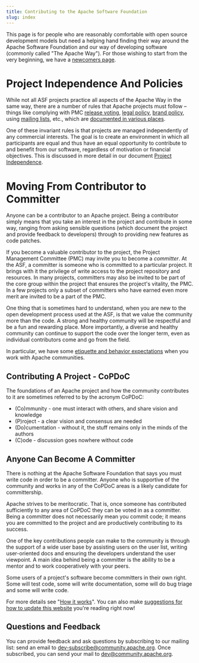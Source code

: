 ```yaml
---
title: Contributing to the Apache Software Foundation
slug: index
---
```


This page is for people who are reasonably 
comfortable with open source development models but need a helping hand finding 
their way around the Apache Software Foundation and our way of developing software
(commonly called "The Apache Way"). For those wishing to start from
the very beginning, we have a [newcomers page][1].

# Project Independence And Policies

While not all ASF projects practice all aspects of the Apache Way in the same way, there are a number of rules that Apache 
projects must follow – things like complying with PMC 
[release voting][2], [legal policy][3], [brand policy][4], 
using [mailing lists][5], etc., which are [documented in various places][6]. 

One of these invariant rules is that projects are managed
independently of any commercial interests. The goal is to create an
environment in which all participants are equal and thus have an equal
opportunity to contribute to and benefit from our software, regardless
of motivation or financial objectives. This is discussed in more detail
in our document [Project Independence][7].

# Moving From Contributor to Committer

Anyone can be a contributor to an Apache project. Being a contributor simply means
that you take an interest in the project and contribute in some way, ranging from asking
sensible questions (which document the project and provide feedback to developers)
through to providing new features as code patches.

If you become a valuable contributor to the project, the Project Management Committee (PMC) may invite you to become
a _committer_. At the ASF, a committer is someone who is
committed to a particular project. It brings with it the privilege of write access to
the project repository and resources. In many projects, committers may also be invited 
to be part of the core group within the project that ensures the project's vitality, the PMC. 
In a few projects only a subset of committers who have earned even more merit are invited to be a part of the PMC.

One thing that is sometimes hard to understand, when you are new to the open 
development process used at the ASF, is that we value the community more than 
the code. A strong and healthy community will be respectful and be a fun and 
rewarding place. More importantly, a diverse and healthy community can 
continue to support the code over the longer term, even as individual 
contributors come and go from the field.

In particular, we have some [etiquette and behavior expectations][8] when 
you work with Apache communities.

## Contributing A Project - CoPDoC

The foundations of an Apache project and how the community contributes to it are 
sometimes referred to by the acronym CoPDoC:

  - (Co)mmunity - one must interact with others, and share vision and knowledge
  - (P)roject - a clear vision and consensus are needed
  - (Do)cumentation - without it, the stuff remains only in the minds of the authors
  - (C)ode - discussion goes nowhere without code

## Anyone Can Become A Committer

There is nothing at the Apache Software Foundation that says you must write code 
in order to be a committer. Anyone who is supportive of the community and works 
in any of the CoPDoC areas is a likely candidate for committership.

Apache strives to be meritocratic. That is, once someone has contributed sufficiently to 
any area of CoPDoC they can be voted in as a committer. Being a committer does 
not necessarily mean you commit code; it means you are committed to the project
and are productively contributing to its success.

One of the key contributions people can make to the community is through the 
support of a wide user base by assisting users on the user list, writing user-oriented docs and ensuring the developers understand the user viewpoint. 
A main idea behind being a committer is the ability to be a mentor and to work 
cooperatively with your peers.

Some users of a project's software become committers in their own right. Some will test code, 
some will write documentation, some will do bug triage and some will write code.

For more details see "[How it works][9]".  You can also make 
[suggestions for how to update this website][10] you're reading right now!

## Questions and Feedback

You can provide feedback and ask questions by subscribing to our mailing
list: send an email to 
[dev-subscribe@community.apache.org](mailto:dev-subscribe@community.apache.org). Once subscribed, you can send your mail to
[dev@community.apache.org](mailto:dev@community.apache.org).


  [1]: /newcomers/index.html
  [2]: https://www.apache.org/legal/release-policy.html
  [3]: https://www.apache.org/legal/
  [4]: https://www.apache.org/foundation/marks/
  [5]: https://www.apache.org/dev/#mail
  [6]: https://blogs.apache.org/comdev/entry/what_makes_apache_projects_different
  [7]: /projectIndependence.html
  [8]: /contributors/etiquette
  [9]: https://www.apache.org/foundation/how-it-works.html
  [10]: /newbiefaq.html#websitecms
